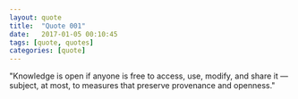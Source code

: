 ```yaml
---
layout: quote
title:  "Quote 001"
date:   2017-01-05 00:10:45
tags: [quote, quotes]
categories: [quote]
---
```


"Knowledge is open if anyone is free to access, use, modify, and share it — subject, at most, to measures that preserve provenance and openness."
